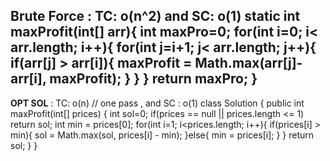 **Brute Force** : TC: o(n^2) and SC: o(1)
static int maxProfit(int[] arr){
int maxPro=0;
for(int i=0; i< arr.length; i++){
for(int j=i+1; j< arr.length; j++){
if(arr[j] > arr[i]){
maxProfit = Math.max(arr[j]- arr[i], maxProfit);
}
}
}
return maxPro;
}
----------------------------------------------------------
**OPT SOL** : TC: o(n) // one pass , and SC : o(1)
class Solution {
public int maxProfit(int[] prices) {
int sol=0;
if(prices == null || prices.length <= 1) return sol;
int min = prices[0];
for(int i=1; i<prices.length; i++){
if(prices[i] > min){
sol = Math.max(sol, prices[i] - min);
}else{
min = prices[i];
}
}
return sol;
}
}